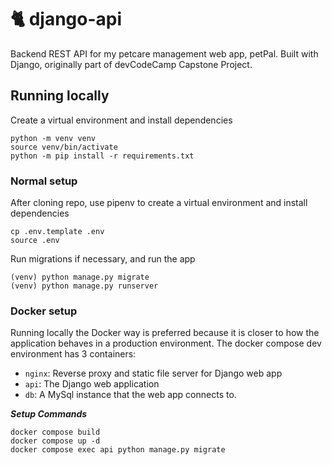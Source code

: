# 🐈 django-api
Backend REST API for my petcare management web app, petPal. Built with Django, originally part of devCodeCamp Capstone Project.

## Running locally

Create a virtual environment and install dependencies
```
python -m venv venv
source venv/bin/activate
python -m pip install -r requirements.txt
```

### Normal setup
After cloning repo, use pipenv to create a virtual environment and install dependencies
```
cp .env.template .env
source .env
```
Run migrations if necessary, and run the app
```
(venv) python manage.py migrate
(venv) python manage.py runserver
```

### Docker setup
Running locally the Docker way is preferred because it is closer to how the application behaves in a production environment. The docker compose dev environment has 3 containers:
- `nginx`: Reverse proxy and static file server for Django web app
- `api`: The Django web application
- `db`: A MySql instance that the web app connects to.

***Setup Commands***
```
docker compose build
docker compose up -d
docker compose exec api python manage.py migrate
```